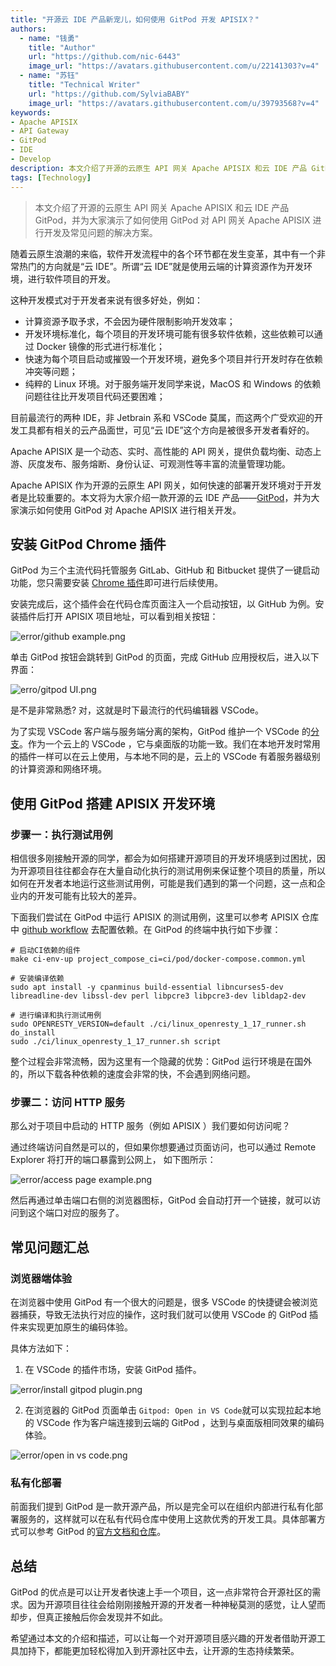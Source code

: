```yaml
---
title: "开源云 IDE 产品新宠儿，如何使用 GitPod 开发 APISIX？"
authors:
  - name: "钱勇"
    title: "Author"
    url: "https://github.com/nic-6443"
    image_url: "https://avatars.githubusercontent.com/u/22141303?v=4"
  - name: "苏钰"
    title: "Technical Writer"
    url: "https://github.com/SylviaBABY"
    image_url: "https://avatars.githubusercontent.com/u/39793568?v=4"
keywords: 
- Apache APISIX
- API Gateway
- GitPod
- IDE
- Develop
description: 本文介绍了开源的云原生 API 网关 Apache APISIX 和云 IDE 产品 GitPod，并为大家演示如何使用 GitPod 对 API 网关 Apache APISIX 进行开发及常见问题的解决方案。
tags: [Technology]
---
```


> 本文介绍了开源的云原生 API 网关 Apache APISIX 和云 IDE 产品 GitPod，并为大家演示了如何使用 GitPod 对 API 网关 Apache APISIX 进行开发及常见问题的解决方案。

<!--truncate-->

随着云原生浪潮的来临，软件开发流程中的各个环节都在发生变革，其中有一个非常热门的方向就是“云 IDE”。所谓“云 IDE”就是使用云端的计算资源作为开发环境，进行软件项目的开发。

这种开发模式对于开发者来说有很多好处，例如：

- 计算资源予取予求，不会因为硬件限制影响开发效率；
- 开发环境标准化，每个项目的开发环境可能有很多软件依赖，这些依赖可以通过 Docker 镜像的形式进行标准化；
- 快速为每个项目启动或摧毁一个开发环境，避免多个项目并行开发时存在依赖冲突等问题；
- 纯粹的 Linux 环境。对于服务端开发同学来说，MacOS 和 Windows 的依赖问题往往比开发项目代码还要困难；

目前最流行的两种 IDE，非 Jetbrain 系和 VSCode 莫属，而这两个广受欢迎的开发工具都有相关的云产品面世，可见“云 IDE”这个方向是被很多开发者看好的。

Apache APISIX 是一个动态、实时、高性能的 API 网关，提供负载均衡、动态上游、灰度发布、服务熔断、身份认证、可观测性等丰富的流量管理功能。

Apache APISIX 作为开源的云原生 API 网关，如何快速的部署开发环境对于开发者是比较重要的。本文将为大家介绍一款开源的云 IDE 产品——[GitPod](https://gitpod.io/)，并为大家演示如何使用 GitPod 对 Apache APISIX 进行相关开发。

## 安装 GitPod Chrome 插件

GitPod 为三个主流代码托管服务 GitLab、GitHub 和 Bitbucket 提供了一键启动功能，您只需要安装 [Chrome 插件](https://chrome.google.com/webstore/detail/gitpod-always-ready-to-co/dodmmooeoklaejobgleioelladacbeki)即可进行后续使用。

安装完成后，这个插件会在代码仓库页面注入一个启动按钮，以 GitHub 为例。安装插件后打开 APISIX 项目地址，可以看到相关按钮：

![error/github example.png](https://static.apiseven.com/202108/1646233179407-391328ba-68cd-41df-8454-3c7d280bbc6e.png)

单击 GitPod 按钮会跳转到 GitPod 的页面，完成 GitHub 应用授权后，进入以下界面：

![erro/gitpod UI.png](https://static.apiseven.com/202108/1646233426671-547eb71c-9294-43af-b144-ea3298343341.png)

是不是非常熟悉? 对，这就是时下最流行的代码编辑器 VSCode。

为了实现 VSCode 客户端与服务端分离的架构，GitPod 维护一个 VSCode 的[分支](https://github.com/gitpod-io/openvscode-server)。作为一个云上的 VSCode ，它与桌面版的功能一致。我们在本地开发时常用的插件一样可以在云上使用，与本地不同的是，云上的 VSCode 有着服务器级别的计算资源和网络环境。

## 使用 GitPod 搭建 APISIX 开发环境

### 步骤一：执行测试用例

相信很多刚接触开源的同学，都会为如何搭建开源项目的开发环境感到过困扰，因为开源项目往往都会存在大量自动化执行的测试用例来保证整个项目的质量，所以如何在开发者本地运行这些测试用例，可能是我们遇到的第一个问题，这一点和企业内的开发可能有比较大的差异。

下面我们尝试在 GitPod 中运行 APISIX 的测试用例，这里可以参考 APISIX 仓库中 [github workflow](https://github.com/apache/apisix/blob/master/.github/workflows/build.yml) 去配置依赖。在 GitPod 的终端中执行如下步骤：

```Shell
# 启动CI依赖的组件
make ci-env-up project_compose_ci=ci/pod/docker-compose.common.yml

# 安装编译依赖
sudo apt install -y cpanminus build-essential libncurses5-dev libreadline-dev libssl-dev perl libpcre3 libpcre3-dev libldap2-dev

# 进行编译和执行测试用例
sudo OPENRESTY_VERSION=default ./ci/linux_openresty_1_17_runner.sh do_install
sudo ./ci/linux_openresty_1_17_runner.sh script
```

整个过程会非常流畅，因为这里有一个隐藏的优势：GitPod 运行环境是在国外的，所以下载各种依赖的速度会非常的快，不会遇到网络问题。

### 步骤二：访问 HTTP 服务

那么对于项目中启动的 HTTP 服务（例如 APISIX ）我们要如何访问呢？

通过终端访问自然是可以的，但如果你想要通过页面访问，也可以通过 Remote Explorer 将打开的端口暴露到公网上， 如下图所示：

![error/access page example.png](https://static.apiseven.com/202108/1646234288822-b7e30fce-604f-451a-b87f-3b72309b246a.png)

然后再通过单击端口右侧的浏览器图标，GitPod 会自动打开一个链接，就可以访问到这个端口对应的服务了。

## 常见问题汇总

### 浏览器端体验

在浏览器中使用 GitPod 有一个很大的问题是，很多 VSCode 的快捷键会被浏览器捕获，导致无法执行对应的操作，这时我们就可以使用 VSCode 的 GitPod 插件来实现更加原生的编码体验。

具体方法如下：

1. 在 VSCode 的插件市场，安装 GitPod 插件。

![error/install gitpod plugin.png](https://static.apiseven.com/202108/1646234524665-0e860b0b-ec80-4ba9-a893-cfa79d3f48c3.png)

2. 在浏览器的 GitPod 页面单击 `Gitpod: Open in VS Code`就可以实现拉起本地的 VSCode 作为客户端连接到云端的 GitPod ，达到与桌面版相同效果的编码体验。

![error/open in vs code.png](https://static.apiseven.com/202108/1646234630208-bc8912a8-9542-4888-9cde-8889631d2ea8.png)

### 私有化部署

前面我们提到 GitPod 是一款开源产品，所以是完全可以在组织内部进行私有化部署服务的，这样就可以在私有代码仓库中使用上这款优秀的开发工具。具体部署方式可以参考 GitPod 的[官方文档和仓库](https://github.com/gitpod-io/gitpod)。

## 总结

GitPod 的优点是可以让开发者快速上手一个项目，这一点非常符合开源社区的需求。因为开源项目往往会给刚刚接触开源的开发者一种神秘莫测的感觉，让人望而却步，但真正接触后你会发现并不如此。

希望通过本文的介绍和描述，可以让每一个对开源项目感兴趣的开发者借助开源工具加持下，都能更加轻松得加入到开源社区中去，让开源的生态持续繁荣。
